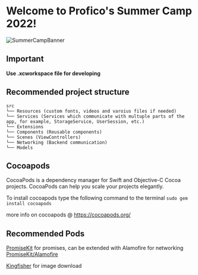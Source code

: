 # Welcome to Profico's Summer Camp 2022!
![SummerCampBanner](https://profi.co/logo/logo-sharing-summer-camp.jpg)
## Important
**Use .xcworkspace file for developing**

## Recommended project structure

```
src
└── Resources (custom fonts, videos and varoius files if needed)
└── Services (Services which communicate with multuple parts of the app, for example, StorageService, UserSession, etc.)
└── Extensions 
└── Components (Reusable components)
└── Scenes (ViewControllers)
└── Networking (Backend communication)
└── Models
```

## Cocoapods

CocoaPods is a dependency manager for Swift and Objective-C Cocoa projects. CocoaPods can help you scale your projects elegantly.

To install cocoapods type the following command to the terminal
`sudo gem install cocoapods`

more info on cocoapods @ https://cocoapods.org/

## Recommended Pods
[PromiseKit](https://github.com/mxcl/PromiseKit) for promises, can be extended with Alamofire for networking [PromiseKit/Alamofire](https://github.com/PromiseKit/PMKAlamofire)

[Kingfisher](https://github.com/onevcat/Kingfisher) for image download


